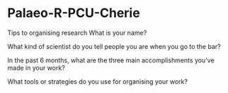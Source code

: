 # Palaeo-R-PCU-Cherie
Tips to organising research
What is your name?

What kind of scientist do you tell people you are when you go to the bar?

In the past 6 months, what are the three main accomplishments you've made in your work?

What tools or strategies do you use for organising your work?
